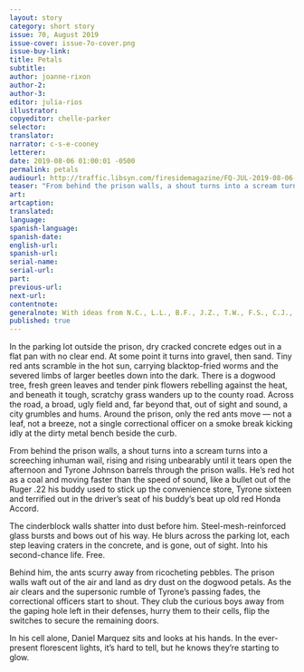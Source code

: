 ```yaml
---
layout: story
category: short story
issue: 70, August 2019
issue-cover: issue-7o-cover.png
issue-buy-link:
title: Petals
subtitle:
author: joanne-rixon
author-2:
author-3:
editor: julia-rios
illustrator:
copyeditor: chelle-parker
selector:
translator:
narrator: c-s-e-cooney
letterer:
date: 2019-08-06 01:00:01 -0500
permalink: petals
audiourl: http://traffic.libsyn.com/firesidemagazine/FQ-JUL-2019-08-06-Petals.mp3
teaser: "From behind the prison walls, a shout turns into a scream turns into a screeching inhuman wail, rising and rising unbearably until it tears open the afternoon..."
art:
artcaption:
translated:
language:
spanish-language:
spanish-date:
english-url:
spanish-url:
serial-name:
serial-url:
part:
previous-url:
next-url:
contentnote:
generalnote: With ideas from N.C., L.L., B.F., J.Z., T.W., F.S., C.J., D.W., and O.T., which are pseudonyms chosen by teenage writers incarcerated at a Washington State juvenile detention center.
published: true
---
```


In the parking lot outside the prison, dry cracked concrete edges out in a flat pan with no clear end. At some point it turns into gravel, then sand. Tiny red ants scramble in the hot sun, carrying blacktop-fried worms and the severed limbs of larger beetles down into the dark. There is a dogwood tree, fresh green leaves and tender pink flowers rebelling against the heat, and beneath it tough, scratchy grass wanders up to the county road. Across the road, a broad, ugly field and, far beyond that, out of sight and sound, a city grumbles and hums. Around the prison, only the red ants move — not a leaf, not a breeze, not a single correctional officer on a smoke break kicking idly at the dirty metal bench beside the curb.

From behind the prison walls, a shout turns into a scream turns into a screeching inhuman wail, rising and rising unbearably until it tears open the afternoon and Tyrone Johnson barrels through the prison walls. He’s red hot as a coal and moving faster than the speed of sound, like a bullet out of the Ruger .22 his buddy used to stick up the convenience store, Tyrone sixteen and terrified out in the driver’s seat of his buddy’s beat up old red Honda Accord.

The cinderblock walls shatter into dust before him. Steel-mesh-reinforced glass bursts and bows out of his way. He blurs across the parking lot, each step leaving craters in the concrete, and is gone, out of sight. Into his second-chance life. Free.

Behind him, the ants scurry away from ricocheting pebbles. The prison walls waft out of the air and land as dry dust on the dogwood petals. As the air clears and the supersonic rumble of Tyrone’s passing fades, the correctional officers start to shout. They club the curious boys away from the gaping hole left in their defenses, hurry them to their cells, flip the switches to secure the remaining doors.

In his cell alone, Daniel Marquez sits and looks at his hands. In the ever-present florescent lights, it’s hard to tell, but he knows they’re starting to glow.
